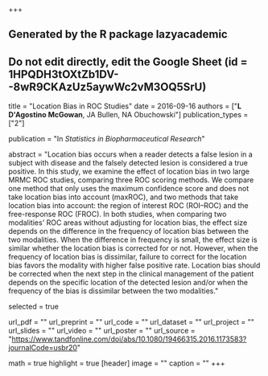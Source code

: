 +++
## Generated by the R package lazyacademic
## Do not edit directly, edit the Google Sheet (id = 1HPQDH3tOXtZb1DV--8wR9CKAzUz5aywWc2vM3OQ5SrU)

title = "Location Bias in ROC Studies"
date = 2016-09-16
authors = ["**L D'Agostino McGowan**, JA Bullen, NA Obuchowski"]
publication_types = ["2"]

publication = "In *Statistics in Biopharmaceutical Research*"

abstract = "Location bias occurs when a reader detects a false lesion in a subject with disease and the falsely detected lesion is considered a true positive. In this study, we examine the effect of location bias in two large MRMC ROC studies, comparing three ROC scoring methods. We compare one method that only uses the maximum confidence score and does not take location bias into account (maxROC), and two methods that take location bias into account: the region of interest ROC (ROI–ROC) and the free-response ROC (FROC). In both studies, when comparing two modalities' ROC areas without adjusting for location bias, the effect size depends on the difference in the frequency of location bias between the two modalities. When the difference in frequency is small, the effect size is similar whether the location bias is corrected for or not. However, when the frequency of location bias is dissimilar, failure to correct for the location bias favors the modality with higher false positive rate. Location bias should be corrected when the next step in the clinical management of the patient depends on the specific location of the detected lesion and/or when the frequency of the bias is dissimilar between the two modalities."

selected = true

url_pdf = ""
url_preprint = ""
url_code = ""
url_dataset = ""
url_project = ""
url_slides = ""
url_video = ""
url_poster = ""
url_source = "https://www.tandfonline.com/doi/abs/10.1080/19466315.2016.1173583?journalCode=usbr20"

math = true
highlight = true
[header]
image = ""
caption = ""
+++
